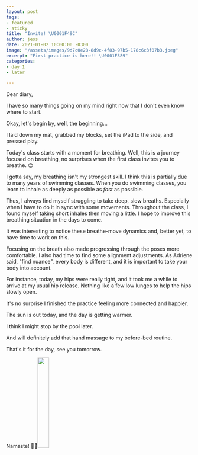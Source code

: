 ```yaml
---
layout: post
tags:
- featured
- sticky
title: "Invite! \U0001F49C"
author: jess
date: 2021-01-02 10:00:00 -0300
image: "/assets/images/9d7c0e28-8d9c-4f83-97b5-178c6c3f07b3.jpeg"
excerpt: "First practice is here!! \U0001F389"
categories:
- day 1
- later

---
```

Dear diary,

I have so many things going on my mind right now that I don't even know where to start.

Okay, let's begin by, well, the beginning...

I laid down my mat, grabbed my blocks, set the iPad to the side, and pressed play.

Today's class starts with a moment for breathing. Well, this is a journey focused on breathing, no surprises when the first class invites you to breathe. 😊

I gotta say, my breathing isn't my strongest skill. I think this is partially due to many years of swimming classes. When you do swimming classes, you learn to inhale as deeply as possible as _fast_ as possible.

Thus, I always find myself struggling to take deep, slow breaths. Especially when I have to do it in sync with some movements. Throughout the class, I found myself taking short inhales then moving a little. I hope to improve this breathing situation in the days to come.

It was interesting to notice these breathe-move dynamics and, better yet, to have time to work on this.

Focusing on the breath also made progressing through the poses more comfortable. I also had time to find some alignment adjustments. As Adriene said, "find nuance", every body is different, and it is important to take your body into account.

For instance, today, my hips were really tight, and it took me a while to arrive at my usual hip release. Nothing like a few low lunges to help the hips slowly open.

It's no surprise I finished the practice feeling more connected and happier.

The sun is out today, and the day is getting warmer.

I think I might stop by the pool later.

And will definitely add that hand massage to my before-bed routine.

That's it for the day, see you tomorrow.

Namaste! 🧘‍♀️<img width="25%" height="25%" src="{{site.url}}{{site.baseurl}}/assets/images/jess-signature.gif">
